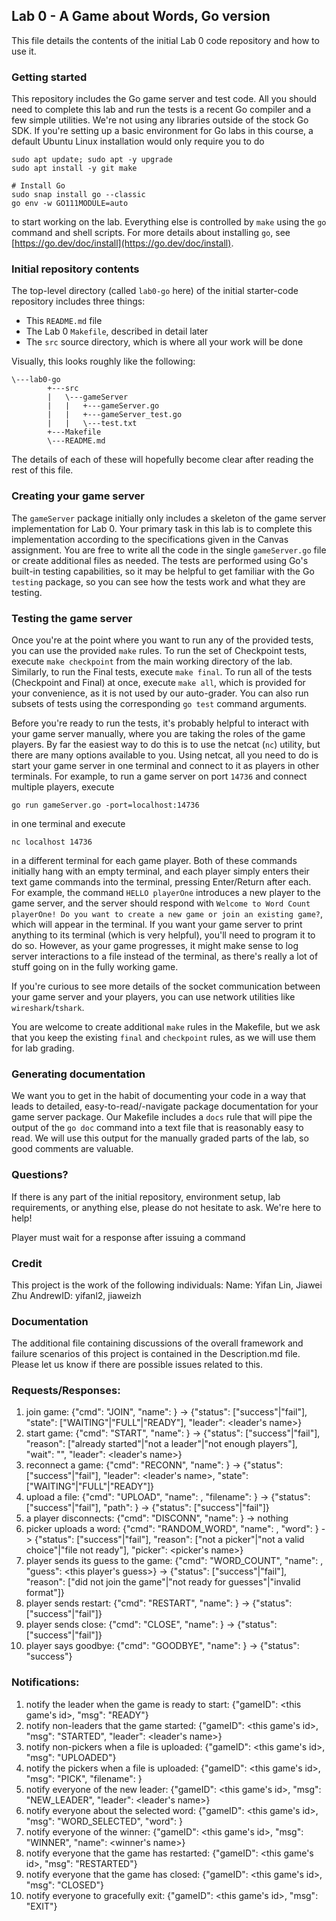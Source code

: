 ## Lab 0 - A Game about Words, Go version

This file details the contents of the initial Lab 0 code repository and how to use it.

### Getting started

This repository includes the Go game server and test code.  All you should need to complete this 
lab and run the tests is a recent Go compiler and a few simple utilities.  We're not using any libraries
outside of the stock Go SDK.  If you're setting up a basic environment for Go labs in this course, a default
Ubuntu Linux installation would only require you to do
```
sudo apt update; sudo apt -y upgrade
sudo apt install -y git make

# Install Go
sudo snap install go --classic
go env -w GO111MODULE=auto
```
to start working on the lab. Everything else is controlled by `make` using the `go` command and shell scripts. For
more details about installing `go`, see [https://go.dev/doc/install](https://go.dev/doc/install).


### Initial repository contents

The top-level directory (called `lab0-go` here) of the initial starter-code repository includes three things:
* This `README.md` file
* The Lab 0 `Makefile`, described in detail later
* The `src` source directory, which is where all your work will be done

Visually, this looks roughly like the following:
```
\---lab0-go
        +---src
        |   \---gameServer
        |   |   +---gameServer.go
        |   |   +---gameServer_test.go
        |   |   \---test.txt
        +---Makefile
        \---README.md
```
The details of each of these will hopefully become clear after reading the rest of this file.


### Creating your game server

The `gameServer` package initially only includes a skeleton of the game server implementation for Lab 0. Your
primary task in this lab is to complete this implementation according to the specifications given in the Canvas
assignment. You are free to write all the code in the single `gameServer.go` file or create additional files
as needed. The tests are performed using Go's built-in testing capabilities, so it may be helpful to get familiar
with the Go `testing` package, so you can see how the tests work and what they are testing.


### Testing the game server

Once you're at the point where you want to run any of the provided tests, you can use the provided `make` rules. To run
the set of Checkpoint tests, execute `make checkpoint` from the main working directory of the lab. Similarly, to run the 
Final tests, execute `make final`. To run all of the tests (Checkpoint and Final) at once, execute `make all`, which is 
provided for your convenience, as it is not used by our auto-grader. You can also run subsets of tests using the 
corresponding `go test` command arguments.

Before you're ready to run the tests, it's probably helpful to interact with your game server manually, where you are 
taking the roles of the game players. By far the easiest way to do this is to use the netcat (`nc`) utility, but there are
many options available to you.  Using netcat, all you need to do is start your game server in one terminal and connect to
it as players in other terminals.   For example, to run a game server on port `14736` and connect multiple players, execute
```
go run gameServer.go -port=localhost:14736
```
in one terminal and execute
```
nc localhost 14736
```
in a different terminal for each game player. Both of these commands initially hang with an empty terminal, and each player 
simply enters their text game commands into the terminal, pressing Enter/Return after each.  For example, the command 
`HELLO playerOne` introduces a new player to the game server, and the server should respond with 
`Welcome to Word Count playerOne! Do you want to create a new game or join an existing game?`, which will appear in the 
terminal. If you want your game server to print anything to its terminal (which is very helpful), you'll need to program 
it to do so.  However, as your game progresses, it might make sense to log server interactions to a file instead of the 
terminal, as there's really a lot of stuff going on in the fully working game.

If you're curious to see more details of the socket communication between your game server and your players, you can use network
utilities like `wireshark`/`tshark`.

You are welcome to create additional `make` rules in the Makefile, but we ask that you keep the existing `final` and `checkpoint`
rules, as we will use them for lab grading.


### Generating documentation

We want you to get in the habit of documenting your code in a way that leads to detailed, easy-to-read/-navigate package 
documentation for your game server package. Our Makefile includes a `docs` rule that will pipe the output of the `go doc` command
into a text file that is reasonably easy to read.  We will use this output for the manually graded parts of the lab, so good
comments are valuable.


### Questions?

If there is any part of the initial repository, environment setup, lab requirements, or anything else, please do not hesitate
to ask.  We're here to help!

Player must wait for a response after issuing a command

### Credit 

This project is the work of the following individuals:
Name: Yifan Lin, Jiawei Zhu
AndrewID: yifanl2, jiaweizh

### Documentation

The additional file containing discussions of the overall framework and failure scenarios of this project is contained in the Description.md file. Please let us know if there are possible issues related to this.

### Requests/Responses:
1. join game: {"cmd": "JOIN", "name": <player name>} -> {"status": ["success"|"fail"], "state": ["WAITING"|"FULL"|"READY"], "leader": <leader's name>}
2. start game: {"cmd": "START", "name": <player name>} -> {"status": ["success"|"fail"], "reason": ["already started"|"not a leader"|"not enough players"], "wait": "<number of people to wait>", "leader": <leader's name>}
3. reconnect a game: {"cmd": "RECONN", "name": <player name>} -> {"status": ["success"|"fail"], "leader": <leader's name>, "state": ["WAITING"|"FULL"|"READY"]}
4. upload a file: {"cmd": "UPLOAD", "name": <player name>, "filename": <file name>} -> {"status": ["success"|"fail"], "path": <path to store the file>} -> {"status": ["success"|"fail"]}
5. a player disconnects: {"cmd": "DISCONN", "name": <player name>} -> nothing
6. picker uploads a word: {"cmd": "RANDOM_WORD", "name": <player name>, "word": <word>} -> {"status": ["success"|"fail"], "reason": ["not a picker"|"not a valid choice"|"file not ready"], "picker": <picker's name>}
7. player sends its guess to the game: {"cmd": "WORD_COUNT", "name": <player name>, "guess": <this player's guess>} -> {"status": ["success"|"fail"], "reason": ["did not join the game"|"not ready for guesses"|"invalid format"]}
8. player sends restart: {"cmd": "RESTART", "name": <player name>} -> {"status": ["success"|"fail"]}
9. player sends close: {"cmd": "CLOSE", "name": <player name>} -> {"status": ["success"|"fail"]}
10. player says goodbye: {"cmd": "GOODBYE", "name": <player name>} -> {"status": "success"}

### Notifications:
1. notify the leader when the game is ready to start: {"gameID": <this game's id>, "msg": "READY"}
2. notify non-leaders that the game started: {"gameID": <this game's id>, "msg": "STARTED", "leader": <leader's name>}
3. notify non-pickers when a file is uploaded: {"gameID": <this game's id>, "msg": "UPLOADED"}
4. notify the pickers when a file is uploaded: {"gameID": <this game's id>, "msg": "PICK", "filename": <file name>}
5. notify everyone of the new leader: {"gameID": <this game's id>, "msg": "NEW_LEADER", "leader": <leader's name>}
6. notify everyone about the selected word: {"gameID": <this game's id>, "msg": "WORD_SELECTED", "word": <word>}
7. notify everyone of the winner: {"gameID": <this game's id>, "msg": "WINNER", "name": <winner's name>}
8. notify everyone that the game has restarted: {"gameID": <this game's id>, "msg": "RESTARTED"}
9. notify everyone that the game has closed: {"gameID": <this game's id>, "msg": "CLOSED"}
10. notify everyone to gracefully exit: {"gameID": <this game's id>, "msg": "EXIT"}